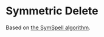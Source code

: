 # Symmetric Delete

Based on [the SymSpell algorithm](https://wolfgarbe.medium.com/1000x-faster-spelling-correction-algorithm-2012-8701fcd87a5f).
